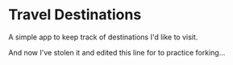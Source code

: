 # Travel Destinations

A simple app to keep track of destinations I'd like to visit.

And now I've stolen it and edited this line for to practice forking...
